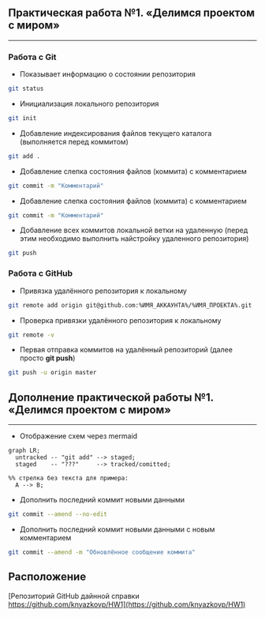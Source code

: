 ## Практическая работа №1. «Делимся проектом с миром»
------

### Работа с Git
* Показывает информацию о состоянии репозитория
```sh
git status
```
* Инициализация локального репозитория
```sh
git init
```
* Добавление индексирования файлов текущего каталога (выполняется перед коммитом)
```sh
git add .
```
* Добавление слепка состояния файлов (коммита) с комментарием
```sh
git commit -m "Комментарий"
```
* Добавление слепка состояния файлов (коммита) с комментарием
```sh
git commit -m "Комментарий"
```
* Добавление всех коммитов локальной ветки на удаленную (перед этим необходимо выполнить найстройку удаленного репозитория)
```sh
git push
```
### Работа с GitHub
* Привязка удалённого репозитория к локальному
```sh
git remote add origin git@github.com:%ИМЯ_АККАУНТА%/%ИМЯ_ПРОЕКТА%.git
```
* Проверка привязки удалённого репозитория к локальному
```sh
git remote -v
```
* Первая отправка коммитов на удалённый репозиторий (далее просто **git push**)
```sh
git push -u origin master
```

## Дополнение практической работы №1. «Делимся проектом с миром»
------
* Отображение схем через mermaid

```mermaid
graph LR;
  untracked -- "git add" --> staged;
  staged    -- "???"     --> tracked/comitted;

%% стрелка без текста для примера: 
  A --> B;
```

* Дополнить последний коммит новыми данными
```sh
git commit --amend --no-edit
```

* Дополнить последний коммит новыми данными с новым комментарием
```sh
git commit --amend -m "Обновлённое сообщение коммита"
```

## Расположение
 [Репозиторий GitHub дайнной справки https://github.com/knyazkovp/HW1](https://github.com/knyazkovp/HW1) 
